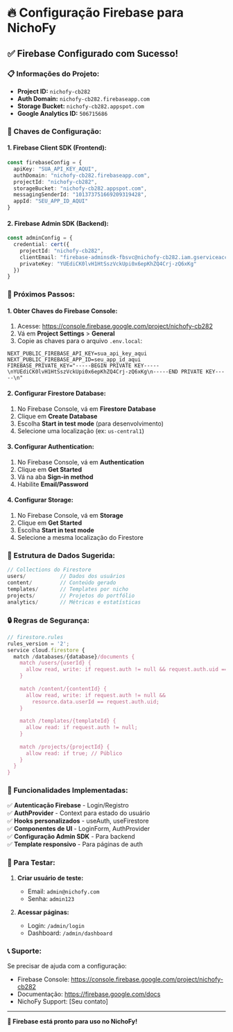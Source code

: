 # 🔥 Configuração Firebase para NichoFy

## ✅ **Firebase Configurado com Sucesso!**

### **📋 Informações do Projeto:**
- **Project ID:** `nichofy-cb282`
- **Auth Domain:** `nichofy-cb282.firebaseapp.com`
- **Storage Bucket:** `nichofy-cb282.appspot.com`
- **Google Analytics ID:** `506715686`

### **🔑 Chaves de Configuração:**

#### **1. Firebase Client SDK (Frontend):**
```typescript
const firebaseConfig = {
  apiKey: "SUA_API_KEY_AQUI",
  authDomain: "nichofy-cb282.firebaseapp.com",
  projectId: "nichofy-cb282",
  storageBucket: "nichofy-cb282.appspot.com",
  messagingSenderId: "101373751669209319428",
  appId: "SEU_APP_ID_AQUI"
}
```

#### **2. Firebase Admin SDK (Backend):**
```typescript
const adminConfig = {
  credential: cert({
    projectId: "nichofy-cb282",
    clientEmail: "firebase-adminsdk-fbsvc@nichofy-cb282.iam.gserviceaccount.com",
    privateKey: "YUEdiCK0lvH1HtSszVckUpi0x6epKhZQ4Crj-zQ6xKg"
  })
}
```

### **🚀 Próximos Passos:**

#### **1. Obter Chaves do Firebase Console:**
1. Acesse: https://console.firebase.google.com/project/nichofy-cb282
2. Vá em **Project Settings** > **General**
3. Copie as chaves para o arquivo `.env.local`:

```env
NEXT_PUBLIC_FIREBASE_API_KEY=sua_api_key_aqui
NEXT_PUBLIC_FIREBASE_APP_ID=seu_app_id_aqui
FIREBASE_PRIVATE_KEY="-----BEGIN PRIVATE KEY-----\nYUEdiCK0lvH1HtSszVckUpi0x6epKhZQ4Crj-zQ6xKg\n-----END PRIVATE KEY-----\n"
```

#### **2. Configurar Firestore Database:**
1. No Firebase Console, vá em **Firestore Database**
2. Clique em **Create Database**
3. Escolha **Start in test mode** (para desenvolvimento)
4. Selecione uma localização (ex: `us-central1`)

#### **3. Configurar Authentication:**
1. No Firebase Console, vá em **Authentication**
2. Clique em **Get Started**
3. Vá na aba **Sign-in method**
4. Habilite **Email/Password**

#### **4. Configurar Storage:**
1. No Firebase Console, vá em **Storage**
2. Clique em **Get Started**
3. Escolha **Start in test mode**
4. Selecione a mesma localização do Firestore

### **📁 Estrutura de Dados Sugerida:**

```typescript
// Collections do Firestore
users/           // Dados dos usuários
content/         // Conteúdo gerado
templates/       // Templates por nicho
projects/        // Projetos do portfólio
analytics/       // Métricas e estatísticas
```

### **🔒 Regras de Segurança:**

```javascript
// firestore.rules
rules_version = '2';
service cloud.firestore {
  match /databases/{database}/documents {
    match /users/{userId} {
      allow read, write: if request.auth != null && request.auth.uid == userId;
    }
    
    match /content/{contentId} {
      allow read, write: if request.auth != null && 
        resource.data.userId == request.auth.uid;
    }
    
    match /templates/{templateId} {
      allow read: if request.auth != null;
    }
    
    match /projects/{projectId} {
      allow read: if true; // Público
    }
  }
}
```

### **🎯 Funcionalidades Implementadas:**

✅ **Autenticação Firebase** - Login/Registro  
✅ **AuthProvider** - Context para estado do usuário  
✅ **Hooks personalizados** - useAuth, useFirestore  
✅ **Componentes de UI** - LoginForm, AuthProvider  
✅ **Configuração Admin SDK** - Para backend  
✅ **Template responsivo** - Para páginas de auth  

### **🚀 Para Testar:**

1. **Criar usuário de teste:**
   - Email: `admin@nichofy.com`
   - Senha: `admin123`

2. **Acessar páginas:**
   - Login: `/admin/login`
   - Dashboard: `/admin/dashboard`

### **📞 Suporte:**

Se precisar de ajuda com a configuração:
- Firebase Console: https://console.firebase.google.com/project/nichofy-cb282
- Documentação: https://firebase.google.com/docs
- NichoFy Support: [Seu contato]

---

**🎉 Firebase está pronto para uso no NichoFy!**
